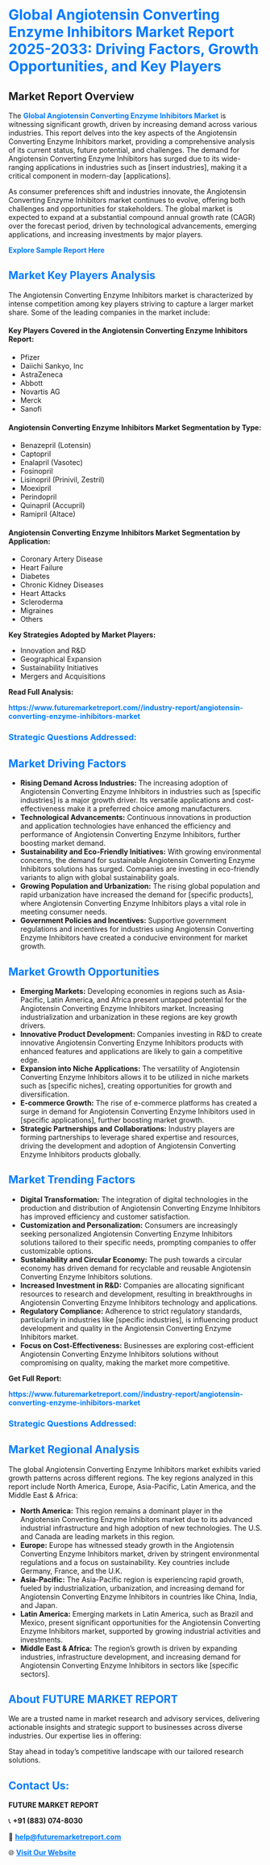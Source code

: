 <h1 style="color: #007BFF;">Global Angiotensin Converting Enzyme Inhibitors Market Report 2025-2033: Driving Factors, Growth Opportunities, and Key Players</h1>

<section id="overview">
<h2>Market Report Overview</h2>
<p>The <a href="https://www.futuremarketreport.com//industry-report/angiotensin-converting-enzyme-inhibitors-market" style="color: #007BFF; text-decoration: none;"><strong>Global Angiotensin Converting Enzyme Inhibitors Market</strong></a> is witnessing significant growth, driven by increasing demand across various industries. This report delves into the key aspects of the Angiotensin Converting Enzyme Inhibitors market, providing a comprehensive analysis of its current status, future potential, and challenges. The demand for Angiotensin Converting Enzyme Inhibitors has surged due to its wide-ranging applications in industries such as [insert industries], making it a critical component in modern-day [applications].</p>
<p>As consumer preferences shift and industries innovate, the Angiotensin Converting Enzyme Inhibitors market continues to evolve, offering both challenges and opportunities for stakeholders. The global market is expected to expand at a substantial compound annual growth rate (CAGR) over the forecast period, driven by technological advancements, emerging applications, and increasing investments by major players.</p>
</section>

<section id="overview">
<p><a href="https://www.futuremarketreport.com//request-sample/reportId=78141" style="color: #007BFF; text-decoration: none;"><strong>Explore Sample Report Here</strong></a></p>
</section>

<section id="key-players">
<h2 style="color: #007BFF;">Market Key Players Analysis</h2>
<p>The Angiotensin Converting Enzyme Inhibitors market is characterized by intense competition among key players striving to capture a larger market share. Some of the leading companies in the market include:</p>
<h4>Key Players Covered in the Angiotensin Converting Enzyme Inhibitors Report:</h4>
<ul><li>Pfizer</li><li>Daiichi Sankyo, Inc</li><li>AstraZeneca</li><li>Abbott</li><li>Novartis AG</li><li>Merck</li><li>Sanofi</li></ul>
<h4>Angiotensin Converting Enzyme Inhibitors Market Segmentation by Type:</h4>
<ul><li>Benazepril (Lotensin)</li><li>Captopril</li><li>Enalapril (Vasotec)</li><li>Fosinopril</li><li>Lisinopril (Prinivil, Zestril)</li><li>Moexipril</li><li>Perindopril</li><li>Quinapril (Accupril)</li><li>Ramipril (Altace)</li></ul>

<h4>Angiotensin Converting Enzyme Inhibitors Market Segmentation by Application:</h4>
<ul><li>Coronary Artery Disease</li><li>Heart Failure</li><li>Diabetes</li><li>Chronic Kidney Diseases</li><li>Heart Attacks</li><li>Scleroderma</li><li>Migraines</li><li>Others</li></ul>
<p><strong>Key Strategies Adopted by Market Players:</strong></p>
<ul>
<li>Innovation and R&D</li>
<li>Geographical Expansion</li>
<li>Sustainability Initiatives</li>
<li>Mergers and Acquisitions</li>
</ul>
</section>

<section>
<p><strong>Read Full Analysis: </strong></p><a href="https://www.futuremarketreport.com//industry-report/angiotensin-converting-enzyme-inhibitors-market" style="color: #007BFF; text-decoration: none;"><strong>https://www.futuremarketreport.com//industry-report/angiotensin-converting-enzyme-inhibitors-market</strong></a>
<h3 style="color: #007BFF;">Strategic Questions Addressed:</h3>
</section>

<section id="driving-factors">
<h2 style="color: #007BFF;">Market Driving Factors</h2>
<ul>
<li><strong>Rising Demand Across Industries:</strong> The increasing adoption of Angiotensin Converting Enzyme Inhibitors in industries such as [specific industries] is a major growth driver. Its versatile applications and cost-effectiveness make it a preferred choice among manufacturers.</li>
<li><strong>Technological Advancements:</strong> Continuous innovations in production and application technologies have enhanced the efficiency and performance of Angiotensin Converting Enzyme Inhibitors, further boosting market demand.</li>
<li><strong>Sustainability and Eco-Friendly Initiatives:</strong> With growing environmental concerns, the demand for sustainable Angiotensin Converting Enzyme Inhibitors solutions has surged. Companies are investing in eco-friendly variants to align with global sustainability goals.</li>
<li><strong>Growing Population and Urbanization:</strong> The rising global population and rapid urbanization have increased the demand for [specific products], where Angiotensin Converting Enzyme Inhibitors plays a vital role in meeting consumer needs.</li>
<li><strong>Government Policies and Incentives:</strong> Supportive government regulations and incentives for industries using Angiotensin Converting Enzyme Inhibitors have created a conducive environment for market growth.</li>
</ul>
</section>

<section id="growth-opportunities">
<h2 style="color: #007BFF;">Market Growth Opportunities</h2>
<ul>
<li><strong>Emerging Markets:</strong> Developing economies in regions such as Asia-Pacific, Latin America, and Africa present untapped potential for the Angiotensin Converting Enzyme Inhibitors market. Increasing industrialization and urbanization in these regions are key growth drivers.</li>
<li><strong>Innovative Product Development:</strong> Companies investing in R&D to create innovative Angiotensin Converting Enzyme Inhibitors products with enhanced features and applications are likely to gain a competitive edge.</li>
<li><strong>Expansion into Niche Applications:</strong> The versatility of Angiotensin Converting Enzyme Inhibitors allows it to be utilized in niche markets such as [specific niches], creating opportunities for growth and diversification.</li>
<li><strong>E-commerce Growth:</strong> The rise of e-commerce platforms has created a surge in demand for Angiotensin Converting Enzyme Inhibitors used in [specific applications], further boosting market growth.</li>
<li><strong>Strategic Partnerships and Collaborations:</strong> Industry players are forming partnerships to leverage shared expertise and resources, driving the development and adoption of Angiotensin Converting Enzyme Inhibitors products globally.</li>
</ul>
</section>

<section id="trending-factors">
<h2 style="color: #007BFF;">Market Trending Factors</h2>
<ul>
<li><strong>Digital Transformation:</strong> The integration of digital technologies in the production and distribution of Angiotensin Converting Enzyme Inhibitors has improved efficiency and customer satisfaction.</li>
<li><strong>Customization and Personalization:</strong> Consumers are increasingly seeking personalized Angiotensin Converting Enzyme Inhibitors solutions tailored to their specific needs, prompting companies to offer customizable options.</li>
<li><strong>Sustainability and Circular Economy:</strong> The push towards a circular economy has driven demand for recyclable and reusable Angiotensin Converting Enzyme Inhibitors solutions.</li>
<li><strong>Increased Investment in R&D:</strong> Companies are allocating significant resources to research and development, resulting in breakthroughs in Angiotensin Converting Enzyme Inhibitors technology and applications.</li>
<li><strong>Regulatory Compliance:</strong> Adherence to strict regulatory standards, particularly in industries like [specific industries], is influencing product development and quality in the Angiotensin Converting Enzyme Inhibitors market.</li>
<li><strong>Focus on Cost-Effectiveness:</strong> Businesses are exploring cost-efficient Angiotensin Converting Enzyme Inhibitors solutions without compromising on quality, making the market more competitive.</li>
</ul>
</section>

<section>
<p><strong>Get Full Report: </strong></p><a href="https://www.futuremarketreport.com//industry-report/angiotensin-converting-enzyme-inhibitors-market" style="color: #007BFF; text-decoration: none;"><strong>https://www.futuremarketreport.com//industry-report/angiotensin-converting-enzyme-inhibitors-market</strong></a>
<h3 style="color: #007BFF;">Strategic Questions Addressed:</h3>
</section>


<section id="regional-analysis">
<h2 style="color: #007BFF;">Market Regional Analysis</h2>
<p>The global Angiotensin Converting Enzyme Inhibitors market exhibits varied growth patterns across different regions. The key regions analyzed in this report include North America, Europe, Asia-Pacific, Latin America, and the Middle East & Africa:</p>
<ul>
<li><strong>North America:</strong> This region remains a dominant player in the Angiotensin Converting Enzyme Inhibitors market due to its advanced industrial infrastructure and high adoption of new technologies. The U.S. and Canada are leading markets in this region.</li>
<li><strong>Europe:</strong> Europe has witnessed steady growth in the Angiotensin Converting Enzyme Inhibitors market, driven by stringent environmental regulations and a focus on sustainability. Key countries include Germany, France, and the U.K.</li>
<li><strong>Asia-Pacific:</strong> The Asia-Pacific region is experiencing rapid growth, fueled by industrialization, urbanization, and increasing demand for Angiotensin Converting Enzyme Inhibitors in countries like China, India, and Japan.</li>
<li><strong>Latin America:</strong> Emerging markets in Latin America, such as Brazil and Mexico, present significant opportunities for the Angiotensin Converting Enzyme Inhibitors market, supported by growing industrial activities and investments.</li>
<li><strong>Middle East & Africa:</strong> The region’s growth is driven by expanding industries, infrastructure development, and increasing demand for Angiotensin Converting Enzyme Inhibitors in sectors like [specific sectors].</li>
</ul>
</section>

<footer>
<h2 style="color: #007BFF;">About FUTURE MARKET REPORT</h2>
<p>We are a trusted name in market research and advisory services, delivering actionable insights and strategic support to businesses across diverse industries. Our expertise lies in offering:</p>

<p>Stay ahead in today’s competitive landscape with our tailored research solutions.</p>

<h2 style="color: #007BFF;">Contact Us:</h2>
<p><strong>FUTURE MARKET REPORT</strong></p>
<p>📞 <strong>+91 (883) 074-8030</strong></p>
<p>📧 <strong><a href="mailto:help@futuremarketreport.com" style="color: #007BFF;">help@futuremarketreport.com</a></strong></p>
<p>🌐 <strong><a href="https://www.futuremarketreport.com/" style="color: #007BFF;">Visit Our Website</a></strong></p>
</footer>